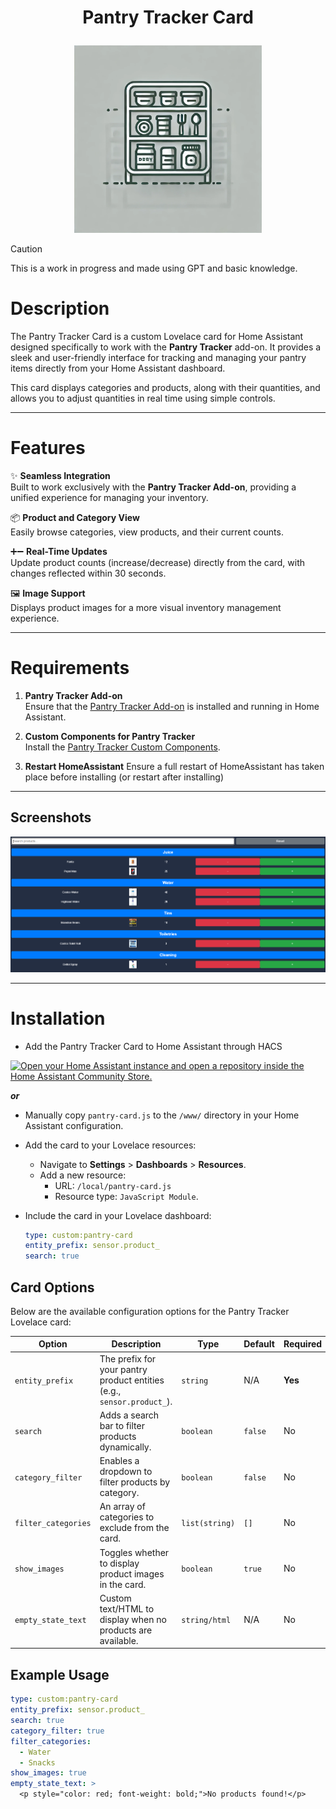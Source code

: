 # <p align="center"> Pantry Tracker Card </p>

<p align="center">
<img src="https://github.com/mintcreg/pantry_tracker/blob/main/images/logo.webp" alt="Pantry Tracker Card Logo" width="300">
</p>

> [!CAUTION]
> This is a work in progress and made using GPT and basic knowledge.

# Description

The Pantry Tracker Card is a custom Lovelace card for Home Assistant designed specifically to work with the **Pantry Tracker** add-on. It provides a sleek and user-friendly interface for tracking and managing your pantry items directly from your Home Assistant dashboard.

This card displays categories and products, along with their quantities, and allows you to adjust quantities in real time using simple controls.

---

# Features

✨ **Seamless Integration**  
Built to work exclusively with the **Pantry Tracker Add-on**, providing a unified experience for managing your inventory.

📦 **Product and Category View**  
Easily browse categories, view products, and their current counts.

➕➖ **Real-Time Updates**  
Update product counts (increase/decrease) directly from the card, with changes reflected within 30 seconds.

🖼️ **Image Support**  
Displays product images for a more visual inventory management experience.

---

# Requirements

1. **Pantry Tracker Add-on**  
Ensure that the [Pantry Tracker Add-on](https://github.com/mintcreg/pantry_tracker/) is installed and running in Home Assistant.

2. **Custom Components for Pantry Tracker**  
Install the [Pantry Tracker Custom Components](https://github.com/mintcreg/pantry_tracker_components).

4. **Restart HomeAssistant**
Ensure a full restart of HomeAssistant has taken place before installing (or restart after installing)

---

## Screenshots


![Screenshot](https://raw.githubusercontent.com/mintcreg/pantry_tracker_card/main/images/%231.PNG)


---

# Installation

- Add the Pantry Tracker Card to Home Assistant through HACS

[![Open your Home Assistant instance and open a repository inside the Home Assistant Community Store.](https://my.home-assistant.io/badges/hacs_repository.svg)](https://my.home-assistant.io/redirect/hacs_repository/?repository=pantry_tracker_card&category=Dashboard&owner=mintcreg)

***or*** 

- Manually copy `pantry-card.js` to the `/www/` directory in your Home Assistant configuration.

- Add the card to your Lovelace resources:
   - Navigate to **Settings** > **Dashboards** > **Resources**.
   - Add a new resource:
     - URL: `/local/pantry-card.js`
     - Resource type: `JavaScript Module`.

- Include the card in your Lovelace dashboard:
   ```yaml
   type: custom:pantry-card
   entity_prefix: sensor.product_
   search: true
   ```

## Card Options

Below are the available configuration options for the Pantry Tracker Lovelace card:

| **Option**           | **Description**                                                                 | **Type**       | **Default** | **Required** |
|----------------------|-------------------------------------------------------------------------------|----------------|-------------|--------------|
| `entity_prefix`      | The prefix for your pantry product entities (e.g., `sensor.product_`).         | `string`       | N/A         | **Yes**      |
| `search`             | Adds a search bar to filter products dynamically.                             | `boolean`      | `false`     | No           |
| `category_filter`    | Enables a dropdown to filter products by category.                            | `boolean`      | `false`     | No           |
| `filter_categories`  | An array of categories to exclude from the card.                              | `list(string)` | `[]`        | No           |
| `show_images`        | Toggles whether to display product images in the card.                        | `boolean`      | `true`      | No           |
| `empty_state_text`   | Custom text/HTML to display when no products are available.                   | `string/html`  | N/A         | No           |


## Example Usage

```yaml
type: custom:pantry-card
entity_prefix: sensor.product_
search: true
category_filter: true
filter_categories:
  - Water
  - Snacks
show_images: true
empty_state_text: >
  <p style="color: red; font-weight: bold;">No products found!</p>

```

